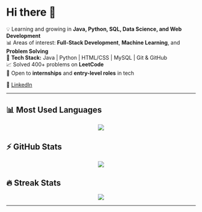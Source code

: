 # Hi there 👋

💡 Learning and growing in **Java, Python, SQL, Data Science, and Web Development**  
📊 Areas of interest: **Full-Stack Development**, **Machine Learning**, and **Problem Solving**  
🔧 **Tech Stack:** Java | Python | HTML/CSS | MySQL | Git & GitHub  
📈 Solved 400+ problems on **LeetCode**  
🌱 Open to **internships** and **entry-level roles** in tech  

🔗 [LinkedIn](https://www.linkedin.com/in/rina-508462249/)

---

## 📊 Most Used Languages
<p align="center">
  <img src="https://github-readme-stats.vercel.app/api/top-langs/?username=Rina-V09&layout=compact&theme=dark&hide_border=true" />
</p>

## ⚡ GitHub Stats
<p align="center">
  <img src="https://github-readme-stats.vercel.app/api?username=Rina-V09&show_icons=true&theme=dark&hide_border=true" />
</p>

## 🔥 Streak Stats
<p align="center">
  <img src="https://github-readme-streak-stats.herokuapp.com/?user=Rina-V09&theme=dark&hide_border=true" />
</p>

---
